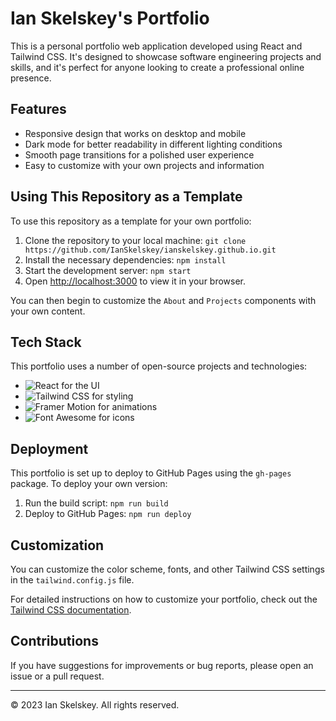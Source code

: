 # Ian Skelskey's Portfolio

This is a personal portfolio web application developed using React and Tailwind CSS. It's designed to showcase software engineering projects and skills, and it's perfect for anyone looking to create a professional online presence.

## Features

- Responsive design that works on desktop and mobile
- Dark mode for better readability in different lighting conditions
- Smooth page transitions for a polished user experience
- Easy to customize with your own projects and information

## Using This Repository as a Template

To use this repository as a template for your own portfolio:

1. Clone the repository to your local machine:
```git clone https://github.com/IanSkelskey/ianskelskey.github.io.git```
2. Install the necessary dependencies:
```npm install```
3. Start the development server:
```npm start```
4. Open [http://localhost:3000](http://localhost:3000) to view it in your browser.

You can then begin to customize the `About` and `Projects` components with your own content.

## Tech Stack

This portfolio uses a number of open-source projects and technologies:

- ![React](https://img.shields.io/badge/-React-61DAFB?style=flat-square&logo=react&logoColor=white) for the UI
- ![Tailwind CSS](https://img.shields.io/badge/-Tailwind_CSS-38B2AC?style=flat-square&logo=tailwind-css&logoColor=white) for styling
- ![Framer Motion](https://img.shields.io/badge/-Framer_Motion-0055FF?style=flat-square&logo=framer&logoColor=white) for animations
- ![Font Awesome](https://img.shields.io/badge/-Font_Awesome-339AF0?style=flat-square&logo=font-awesome&logoColor=white) for icons

## Deployment

This portfolio is set up to deploy to GitHub Pages using the `gh-pages` package. To deploy your own version:

1. Run the build script:
```npm run build```
2. Deploy to GitHub Pages:
```npm run deploy```


## Customization

You can customize the color scheme, fonts, and other Tailwind CSS settings in the `tailwind.config.js` file.

For detailed instructions on how to customize your portfolio, check out the [Tailwind CSS documentation](https://tailwindcss.com/docs).

## Contributions

If you have suggestions for improvements or bug reports, please open an issue or a pull request.

---

© 2023 Ian Skelskey. All rights reserved.
